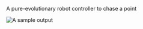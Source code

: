 A pure-evolutionary robot controller to chase a point

![A sample output](https://github.com/Matin-Macktoobian/Point_Chasing_Evolutionary_Robot_Controller/sample_output.png?raw=true)
